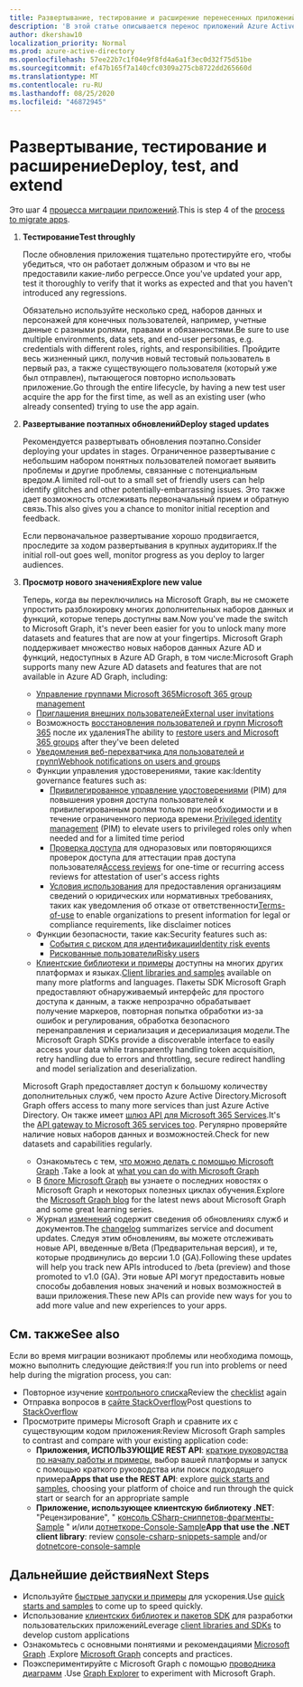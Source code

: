 ```yaml
---
title: Развертывание, тестирование и расширение перенесенных приложений
description: 'В этой статье описывается перенос приложений Azure Active Directory (Azure AD) для использования API Microsoft Graph (REST); в этом разделе описывается шаг 3: развертывание, тестирование и расширение.'
author: dkershaw10
localization_priority: Normal
ms.prod: azure-active-directory
ms.openlocfilehash: 57ee22b7c1f04e9f8fd4a6a1f3ec0d32f75d51be
ms.sourcegitcommit: ef47b165f7a140cfc0309a275cb8722dd265660d
ms.translationtype: MT
ms.contentlocale: ru-RU
ms.lasthandoff: 08/25/2020
ms.locfileid: "46872945"
---
```

# <a name="deploy-test-and-extend"></a><span data-ttu-id="4cc01-103">Развертывание, тестирование и расширение</span><span class="sxs-lookup"><span data-stu-id="4cc01-103">Deploy, test, and extend</span></span>

<span data-ttu-id="4cc01-104">Это шаг 4 [процесса миграции приложений](migrate-azure-ad-graph-planning-checklist.md).</span><span class="sxs-lookup"><span data-stu-id="4cc01-104">This is step 4 of the [process to migrate apps](migrate-azure-ad-graph-planning-checklist.md).</span></span>

1.  <span data-ttu-id="4cc01-105">**Тестирование**</span><span class="sxs-lookup"><span data-stu-id="4cc01-105">**Test throughly**</span></span>

    <span data-ttu-id="4cc01-106">После обновления приложения тщательно протестируйте его, чтобы убедиться, что он работает должным образом и что вы не предоставили какие-либо регрессе.</span><span class="sxs-lookup"><span data-stu-id="4cc01-106">Once you've updated your app, test it thoroughly to verify that it works as expected and that you haven't introduced any regressions.</span></span>  

    <span data-ttu-id="4cc01-107">Обязательно используйте несколько сред, наборов данных и персонажей для конечных пользователей, например, учетные данные с разными ролями, правами и обязанностями.</span><span class="sxs-lookup"><span data-stu-id="4cc01-107">Be sure to use multiple environments, data sets, and end-user personas, e.g. credentials with different roles, rights, and responsibilities.</span></span> <span data-ttu-id="4cc01-108">Пройдите весь жизненный цикл, получив новый тестовый пользователь в первый раз, а также существующего пользователя (который уже был отправлен), пытающегося повторно использовать приложение.</span><span class="sxs-lookup"><span data-stu-id="4cc01-108">Go through the entire lifecycle, by having a new test user acquire the app for the first time, as well as an existing user (who already consented) trying to use the app again.</span></span>

2.  <span data-ttu-id="4cc01-109">**Развертывание поэтапных обновлений**</span><span class="sxs-lookup"><span data-stu-id="4cc01-109">**Deploy staged updates**</span></span>

    <span data-ttu-id="4cc01-110">Рекомендуется развертывать обновления поэтапно.</span><span class="sxs-lookup"><span data-stu-id="4cc01-110">Consider deploying your updates in stages.</span></span>  <span data-ttu-id="4cc01-111">Ограниченное развертывание с небольшим набором понятных пользователей помогает выявить проблемы и другие проблемы, связанные с потенциальным вредом.</span><span class="sxs-lookup"><span data-stu-id="4cc01-111">A limited roll-out to a small set of friendly users can help identify glitches and other potentially-embarrassing issues.</span></span>  <span data-ttu-id="4cc01-112">Это также дает возможность отслеживать первоначальный прием и обратную связь.</span><span class="sxs-lookup"><span data-stu-id="4cc01-112">This also gives you a chance to monitor initial reception and feedback.</span></span>

    <span data-ttu-id="4cc01-113">Если первоначальное развертывание хорошо продвигается, проследите за ходом развертывания в крупных аудиториях.</span><span class="sxs-lookup"><span data-stu-id="4cc01-113">If the initial roll-out goes well, monitor progress as you deploy to larger audiences.</span></span>

3.  <span data-ttu-id="4cc01-114">**Просмотр нового значения**</span><span class="sxs-lookup"><span data-stu-id="4cc01-114">**Explore new value**</span></span>

    <span data-ttu-id="4cc01-115">Теперь, когда вы переключились на Microsoft Graph, вы не сможете упростить разблокировку многих дополнительных наборов данных и функций, которые теперь доступны вам.</span><span class="sxs-lookup"><span data-stu-id="4cc01-115">Now you've made the switch to Microsoft Graph, it's never been easier for you to unlock many more datasets and features that are now at your fingertips.</span></span> 
    <span data-ttu-id="4cc01-116">Microsoft Graph поддерживает множество новых наборов данных Azure AD и функций, недоступных в Azure AD Graph, в том числе:</span><span class="sxs-lookup"><span data-stu-id="4cc01-116">Microsoft Graph supports many new Azure AD datasets and features that are not available in Azure AD Graph, including:</span></span> 

    - [<span data-ttu-id="4cc01-117">Управление группами Microsoft 365</span><span class="sxs-lookup"><span data-stu-id="4cc01-117">Microsoft 365 group management</span></span>](/graph/office365-groups-concept-overview)
    - [<span data-ttu-id="4cc01-118">Приглашения внешних пользователей</span><span class="sxs-lookup"><span data-stu-id="4cc01-118">External user invitations</span></span>](/graph/api/resources/invitation?view=graph-rest-1.0)
    - <span data-ttu-id="4cc01-119">Возможность [восстановления пользователей и групп Microsoft 365](/graph/api/resources/directory?view=graph-rest-1.0) после их удаления</span><span class="sxs-lookup"><span data-stu-id="4cc01-119">The ability to [restore users and Microsoft 365 groups](/graph/api/resources/directory?view=graph-rest-1.0) after they've been deleted</span></span>
    - [<span data-ttu-id="4cc01-120">Уведомления веб-перехватчика для пользователей и групп</span><span class="sxs-lookup"><span data-stu-id="4cc01-120">Webhook notifications on users and groups</span></span>](/graph/webhooks?toc=./ref/toc.json&view=graph-rest-1.0)
    - <span data-ttu-id="4cc01-121">Функции управления удостоверениями, такие как:</span><span class="sxs-lookup"><span data-stu-id="4cc01-121">Identity governance features such as:</span></span>
      - <span data-ttu-id="4cc01-122">[Привилегированное управление удостоверениями](/graph/api/resources/privilegedidentitymanagement-root?view=graph-rest-beta) (PIM) для повышения уровня доступа пользователей к привилегированным ролям только при необходимости и в течение ограниченного периода времени.</span><span class="sxs-lookup"><span data-stu-id="4cc01-122">[Privileged identity management](/graph/api/resources/privilegedidentitymanagement-root?view=graph-rest-beta) (PIM) to elevate users to privileged roles only when needed and for a limited time period</span></span>
      - <span data-ttu-id="4cc01-123">[Проверка доступа](/graph/api/resources/accessreviews-root?view=graph-rest-beta) для одноразовых или повторяющихся проверок доступа для аттестации прав доступа пользователя</span><span class="sxs-lookup"><span data-stu-id="4cc01-123">[Access reviews](/graph/api/resources/accessreviews-root?view=graph-rest-beta) for one-time or recurring access reviews for attestation of user's access rights</span></span>
      - <span data-ttu-id="4cc01-124">[Условия использования](/graph/api/resources/accessreviews-root?view=graph-rest-beta) для предоставления организациям сведений о юридических или нормативных требованиях, таких как уведомления об отказе от ответственности</span><span class="sxs-lookup"><span data-stu-id="4cc01-124">[Terms-of-use](/graph/api/resources/accessreviews-root?view=graph-rest-beta) to enable organizations to present information for legal or compliance requirements, like disclaimer notices</span></span>
    - <span data-ttu-id="4cc01-125">Функции безопасности, такие как:</span><span class="sxs-lookup"><span data-stu-id="4cc01-125">Security features such as:</span></span>
      - [<span data-ttu-id="4cc01-126">События с риском для идентификации</span><span class="sxs-lookup"><span data-stu-id="4cc01-126">Identity risk events</span></span>](/graph/api/resources/identityriskevent?view=graph-rest-1.0)
      - [<span data-ttu-id="4cc01-127">Рискованные пользователи</span><span class="sxs-lookup"><span data-stu-id="4cc01-127">Risky users</span></span>](/graph/api/resources/riskyuser?view=graph-rest-1.0)
    - <span data-ttu-id="4cc01-128">[Клиентские библиотеки и примеры](/graph/) доступны на многих других платформах и языках.</span><span class="sxs-lookup"><span data-stu-id="4cc01-128">[Client libraries and samples](/graph/) available on many more platforms and languages.</span></span> <span data-ttu-id="4cc01-129">Пакеты SDK Microsoft Graph предоставляют обнаруживаемый интерфейс для простого доступа к данным, а также непрозрачно обрабатывает получение маркеров, повторная попытка обработки из-за ошибок и регулирования, обработка безопасного перенаправления и сериализация и десериализация модели.</span><span class="sxs-lookup"><span data-stu-id="4cc01-129">The Microsoft Graph SDKs provide a discoverable interface to easily access your data while transparently handling token acquisition, retry handling due to errors and throttling, secure redirect handling and model serialization and deserialization.</span></span>

    <span data-ttu-id="4cc01-130">Microsoft Graph предоставляет доступ к большому количеству дополнительных служб, чем просто Azure Active Directory.</span><span class="sxs-lookup"><span data-stu-id="4cc01-130">Microsoft Graph offers access to many more services than just Azure Active Directory.</span></span> <span data-ttu-id="4cc01-131">Он также имеет [шлюз API для Microsoft 365 Services](/graph/).</span><span class="sxs-lookup"><span data-stu-id="4cc01-131">It's the [API gateway to Microsoft 365 services too](/graph/).</span></span>
    <span data-ttu-id="4cc01-132">Регулярно проверяйте наличие новых наборов данных и возможностей.</span><span class="sxs-lookup"><span data-stu-id="4cc01-132">Check for new datasets and capabilities regularly.</span></span>  

    - <span data-ttu-id="4cc01-133">Ознакомьтесь с тем, [что можно делать с помощью Microsoft Graph](/graph/examples) .</span><span class="sxs-lookup"><span data-stu-id="4cc01-133">Take a look at [what you can do with Microsoft Graph](/graph/examples)</span></span>
    - <span data-ttu-id="4cc01-134">В [блоге Microsoft Graph](/graph/blogs) вы узнаете о последних новостях о Microsoft Graph и некоторых полезных циклах обучения.</span><span class="sxs-lookup"><span data-stu-id="4cc01-134">Explore the [Microsoft Graph blog](/graph/blogs) for the latest news about Microsoft Graph and some great learning series.</span></span>
    - <span data-ttu-id="4cc01-135">Журнал [изменений](/greaph/changelog) содержит сведения об обновлениях служб и документов.</span><span class="sxs-lookup"><span data-stu-id="4cc01-135">The [changelog](/greaph/changelog) summarizes service and document updates.</span></span> <span data-ttu-id="4cc01-136">Следуя этим обновлениям, вы можете отслеживать новые API, введенные в/Beta (Предварительная версия), и те, которые продвинулись до версии 1.0 (GA).</span><span class="sxs-lookup"><span data-stu-id="4cc01-136">Following these updates will help you track new APIs introduced to /beta (preview) and those promoted to v1.0 (GA).</span></span>  <span data-ttu-id="4cc01-137">Эти новые API могут предоставить новые способы добавления новых значений и новых возможностей в ваши приложения.</span><span class="sxs-lookup"><span data-stu-id="4cc01-137">These new APIs can provide new ways for you to add more value and new experiences to your apps.</span></span>  

## <a name="see-also"></a><span data-ttu-id="4cc01-138">См. также</span><span class="sxs-lookup"><span data-stu-id="4cc01-138">See also</span></span>

<span data-ttu-id="4cc01-139">Если во время миграции возникают проблемы или необходима помощь, можно выполнить следующие действия:</span><span class="sxs-lookup"><span data-stu-id="4cc01-139">If you run into problems or need help during the migration process, you can:</span></span>

- <span data-ttu-id="4cc01-140">Повторное изучение [контрольного списка](migrate-azure-ad-graph-planning-checklist.md)</span><span class="sxs-lookup"><span data-stu-id="4cc01-140">Review the [checklist](migrate-azure-ad-graph-planning-checklist.md) again</span></span>
- <span data-ttu-id="4cc01-141">Отправка вопросов в [сайте StackOverflow](https://stackoverflow.com/questions/tagged/microsoft-graph)</span><span class="sxs-lookup"><span data-stu-id="4cc01-141">Post questions to [StackOverflow](https://stackoverflow.com/questions/tagged/microsoft-graph)</span></span>
- <span data-ttu-id="4cc01-142">Просмотрите примеры Microsoft Graph и сравните их с существующим кодом приложения:</span><span class="sxs-lookup"><span data-stu-id="4cc01-142">Review Microsoft Graph samples to contrast and compare with your existing application code:</span></span>
  - <span data-ttu-id="4cc01-143">**Приложения, ИСПОЛЬЗУЮЩИЕ REST API**: [краткие руководства по началу работы и примеры](https://developer.microsoft.com/graph/get-started), выбор вашей платформы и запуск с помощью краткого руководства или поиск подходящего примера</span><span class="sxs-lookup"><span data-stu-id="4cc01-143">**Apps that use the REST API**: explore [quick starts and samples](https://developer.microsoft.com/graph/get-started), choosing your platform of choice and run through the quick start or search for an appropriate sample</span></span>
  - <span data-ttu-id="4cc01-144">**Приложение, использующее клиентскую библиотеку .NET**: "Рецензирование", " [консоль CSharp-сниппетов-фрагменты-Sample](https://github.com/microsoftgraph/console-csharp-snippets-sample) " и/или [дотнеткоре-Console-Sample](https://github.com/microsoftgraph/dotnetcore-console-sample)</span><span class="sxs-lookup"><span data-stu-id="4cc01-144">**App that use the .NET client library**: review [console-csharp-snippets-sample](https://github.com/microsoftgraph/console-csharp-snippets-sample) and/or [dotnetcore-console-sample](https://github.com/microsoftgraph/dotnetcore-console-sample)</span></span>

## <a name="next-steps"></a><span data-ttu-id="4cc01-145">Дальнейшие действия</span><span class="sxs-lookup"><span data-stu-id="4cc01-145">Next Steps</span></span>

- <span data-ttu-id="4cc01-146">Используйте [быстрые запуски и примеры](/graph/get-started) для ускорения.</span><span class="sxs-lookup"><span data-stu-id="4cc01-146">Use [quick starts and samples](/graph/get-started) to come up to speed quickly.</span></span>
- <span data-ttu-id="4cc01-147">Использование [клиентских библиотек и пакетов SDK](https://developer.microsoft.com/graph/get-started) для разработки пользовательских приложений</span><span class="sxs-lookup"><span data-stu-id="4cc01-147">Leverage [client libraries and SDKs](https://developer.microsoft.com/graph/get-started) to develop custom applications</span></span> 
- <span data-ttu-id="4cc01-148">Ознакомьтесь с основными понятиями и рекомендациями [Microsoft Graph](/graph/overview) .</span><span class="sxs-lookup"><span data-stu-id="4cc01-148">Explore [Microsoft Graph](/graph/overview) concepts and practices.</span></span>
- <span data-ttu-id="4cc01-149">Поэкспериментируйте с Microsoft Graph с помощью [проводника диаграмм](https://aka.ms/ge) .</span><span class="sxs-lookup"><span data-stu-id="4cc01-149">Use [Graph Explorer](https://aka.ms/ge) to experiment with Microsoft Graph.</span></span>
